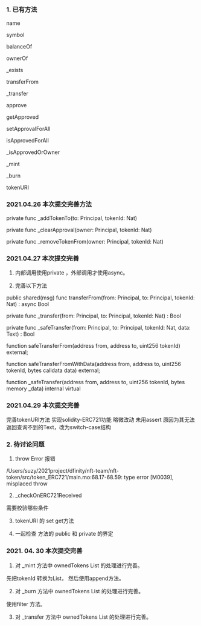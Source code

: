 
### 1. 已有方法

name

symbol

balanceOf

ownerOf

_exists

transferFrom

_transfer

approve

getApproved


setApprovalForAll

isApprovedForAll

_isApprovedOrOwner

_mint

_burn

tokenURI

### 2021.04.26 本次提交完善方法

private func _addTokenTo(to: Principal, tokenId: Nat) 

private func _clearApproval(owner: Principal, tokenId: Nat) 

private func _removeTokenFrom(owner: Principal, tokenId: Nat)


### 2021.04.27 本次提交完善

1. 内部调用使用private ，外部调用才使用async。

2. 完善以下方法

public shared(msg) func transferFrom(from: Principal, to: Principal, tokenId: Nat) : async Bool 

private func _transfer(from: Principal, to: Principal, tokenId: Nat) :  Bool 

private func _safeTransfer(from: Principal, to: Principal, tokenId: Nat, data: Text) :  Bool 

function safeTransferFrom(address from, address to, uint256 tokenId) external;

function safeTransferFromWithData(address from, address to, uint256 tokenId, bytes calldata data) external;

function _safeTransfer(address from, address to, uint256 tokenId, bytes memory _data) internal virtual

### 2021.04.29 本次提交完善
  完善tokenURI方法 实现solidity-ERC721功能 
  略微改动 未用assert 原因为其无法返回查询不到的Text，改为switch-case结构
  
### 2. 待讨论问题

1. throw Error 报错

/Users/suzy/2021project/dfinity/nft-team/nft-token/src/token_ERC721/main.mo:68.17-68.59: type error [M0039], misplaced throw

2. _checkOnERC721Received

需要校验哪些条件

3. tokenURI 的 set get方法  

4. 一起检查 方法的 public 和 private 的界定



### 2021. 04. 30  本次提交完善 
1. 对 _mint 方法中 ownedTokens List 的处理进行完善。

先把tokenId 转换为List， 然后使用append方法。

2. 对 _burn 方法中 ownedTokens List 的处理进行完善。
 
使用filter 方法。

3. 对 _transfer 方法中 ownedTokens List 的处理进行完善。



